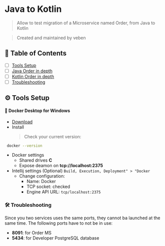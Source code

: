# Java to Kotlin

> Allow to test migration of a Microservice named Order, from Java to Kotlin

> Created and maintained by veben

## 📜 Table of Contents

- [ ] [Tools Setup](#tools-setup)
- [ ] [Java Order in depth](java-order/README.md)
- [ ] [Kotlin Order in depth](kotlin-order/README.md)
- [ ] [Troubleshooting](#troubleshooting)

## ⚙ Tools Setup

#### 🐳 Docker Desktop for Windows

- [Download](https://download.docker.com/win/stable/Docker%20Desktop%20Installer.exe)
- Install
  > Check your current version:

```sh
 docker --version
```

- Docker settings
  - Shared drives **C**
  - Expose deamon on **tcp://localhost:2375**
- Intellij settings (Optional) `Build, Execution, Deployment" > "Docker`
  - Change configuration:
    - Name: Docker
    - TCP socket: checked
    - Engine API URL: `tcp/localhost:2375`

### 🛠 Troubleshooting

Since you two services uses the same ports, they cannot ba launched at the same time.
The following ports have to not be in use:

- **8091**: for Order MS
- **5434**: for Developer PostgreSQL database